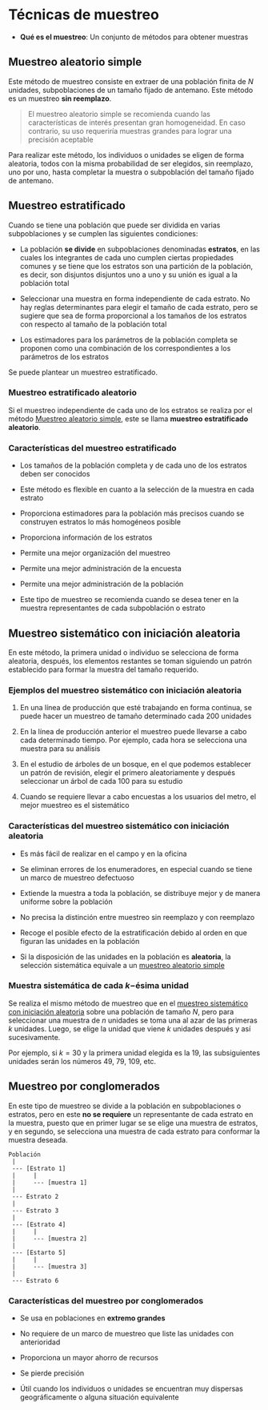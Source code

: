# Técnicas de muestreo

- **Qué es el muestreo**: Un conjunto de métodos para obtener muestras

## Muestreo aleatorio simple

Este método de muestreo consiste en extraer de una población finita de $N$ unidades, subpoblaciones de un tamaño fijado de antemano. Este método es un muestreo **sin reemplazo**.

> El muestreo aleatorio simple se recomienda cuando las características de interés presentan gran homogeneidad. En caso contrario, su uso requeriría muestras grandes para lograr una precisión aceptable

Para realizar este método, los individuos o unidades se eligen de forma aleatoria, todos con la misma probabilidad de ser elegidos, sin reemplazo, uno por uno, hasta completar la muestra o subpoblación del tamaño fijado de antemano.

## Muestreo estratificado

Cuando se tiene una población que puede ser dividida en varias subpoblaciones y se cumplen las siguientes condiciones:

- La población **se divide** en subpoblaciones denominadas **estratos**, en las cuales los integrantes de cada uno cumplen ciertas propiedades comunes y se tiene que los estratos son una partición de la población, es decir, son disjuntos disjuntos uno a uno y su unión es igual a la población total

- Seleccionar una muestra en forma independiente de cada estrato. No hay reglas determinantes para elegir el tamaño de cada estrato, pero se sugiere que sea de forma proporcional a los tamaños de los estratos con respecto al tamaño de la población total

- Los estimadores para los parámetros de la población completa se proponen como una combinación de los correspondientes a los parámetros de los estratos

Se puede plantear un muestreo estratificado.

### Muestreo estratificado aleatorio

Si el muestreo independiente de cada uno de los estratos se realiza por el método [Muestreo aleatorio simple](#muestreo-aleatorio-simple), este se llama **muestreo estratificado aleatorio**.

### Características del muestreo estratificado

- Los tamaños de la población completa y de cada uno de los estratos deben ser conocidos

- Este método es flexible en cuanto a la selección de la muestra en cada estrato

- Proporciona estimadores para la población más precisos cuando se construyen estratos lo más homogéneos posible

- Proporciona información de los estratos

- Permite una mejor organización del muestreo

- Permite una mejor administración de la encuesta

- Permite una mejor administración de la población

- Este tipo de muestreo se recomienda cuando se desea tener en la muestra representantes de cada subpoblación o estrato

## Muestreo sistemático con iniciación aleatoria

En este método, la primera unidad o individuo se selecciona de forma aleatoria, después, los elementos restantes se toman siguiendo un patrón establecido para formar la muestra del tamaño requerido.

### Ejemplos del muestreo sistemático con iniciación aleatoria

1. En una línea de producción que esté trabajando en forma continua, se puede hacer un muestreo de tamaño determinado cada 200 unidades

2. En la línea de producción anterior el muestreo puede llevarse a cabo cada determinado tiempo. Por ejemplo, cada hora se selecciona una muestra para su análisis

3. En el estudio de árboles de un bosque, en el que podemos establecer un patrón de revisión, elegir el primero aleatoriamente y después seleccionar un árbol de cada 100 para su estudio

4. Cuando se requiere llevar a cabo encuestas a los usuarios del metro, el mejor muestreo es el sistemático

### Características del muestreo sistemático con iniciación aleatoria

- Es más fácil de realizar en el campo y en la oficina

- Se eliminan errores de los enumeradores, en especial cuando se tiene un marco de muestreo defectuoso

- Extiende la muestra a toda la población, se distribuye mejor y de manera uniforme sobre la población

- No precisa la distinción entre muestreo sin reemplazo y con reemplazo

- Recoge el posible efecto de la estratificación debido al orden en que figuran las unidades en la población

- Si la disposición de las unidades en la población es **aleatoria**, la selección sistemática equivale a un [muestreo aleatorio simple](#muestreo-aleatorio-simple)

### Muestra sistemática de cada $k-$ésima unidad

Se realiza el mismo método de muestreo que en el [muestreo sistemático con iniciación aleatoria](#muestreo-sistemático-con-iniciación-aleatoria) sobre una población de tamaño $N$, pero para seleccionar una muestra de $n$ unidades se toma una al azar de las primeras $k$ unidades. Luego, se elige la unidad que viene $k$ unidades después y así sucesivamente.

Por ejemplo, si $k=30$ y la primera unidad elegida es la $19$, las subsiguientes unidades serán los números $49$, $79$, $109$, etc. 

## Muestreo por conglomerados

En este tipo de muestreo se divide a la población en subpoblaciones o estratos, pero en este **no se requiere** un representante de cada estrato en la muestra, puesto que en primer lugar se se elige una muestra de estratos, y en segundo, se selecciona una muestra de cada estrato para conformar la muestra deseada.

```
Población
 |
 --- [Estrato 1]
 |     |
 |     --- [muestra 1]
 |
 --- Estrato 2
 |
 --- Estrato 3
 |
 --- [Estrato 4]
 |     |
 |     --- [muestra 2]
 |
 --- [Estarto 5]
 |     |
 |     --- [muestra 3]
 |
 --- Estrato 6
```

### Características del muestreo por conglomerados

- Se usa en poblaciones en **extremo grandes**

- No requiere de un marco de muestreo que liste las unidades con anterioridad

- Proporciona un mayor ahorro de recursos

- Se pierde precisión

- Útil cuando los individuos o unidades se encuentran muy dispersas geográficamente o alguna situación equivalente